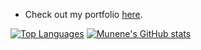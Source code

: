 



 
 
 - Check out my portfolio [here](https://munene-portfolio.web.app/).
 
 
 
 
 
 
 
 
 



  <!--[![Top Langs](https://github-readme-stats.vercel.app/api/top-langs/?username=JohnMunene&theme=radical&show_icons=true)](https://github.com/anuraghazra/github-readme-stats)
 -->
[![Top Languages](https://github-readme-stats.vercel.app/api/top-langs/?username=3u3unw&theme=radical)](https://github.com/3u3unw)
 [![Munene's GitHub stats](https://github-readme-stats.vercel.app/api?username=3u3unw&theme=radical&show_icons=true)](https://github.com/anuraghazra/github-readme-stats)
  <!--

 
 ## Languages
 
![Python](https://img.shields.io/badge/-Python-000?&logo=Python)
![JavaScript](https://img.shields.io/badge/-JavaScript-000?&logo=JavaScript)
![C](https://img.shields.io/badge/-C-000?&logo=C)
![Java](https://img.shields.io/badge/-Java-000?&logo=Java&logoColor=007396)
![TypeScript](https://img.shields.io/badge/-TypeScript-000?&logo=TypeScript)
![C++](https://img.shields.io/badge/-C++-000?&logo=c%2b%2b&logoColor=00599C)
![SQL](https://img.shields.io/badge/-SQL-000?&logo=MySQL)-->
